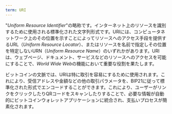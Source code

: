 ```yaml
---
term: URI
---
```


"*Uniform Resource Identifier*"の略称です。インターネット上のリソースを識別するために使用される標準化された文字列形式です。URIには、コンピュータネットワーク上のその位置を示すことによってリソースへのアクセス手段を提供するURL（*Uniform Resource Locator*）、またはリソースを名前で指定しその位置を特定しないURN（*Uniform Resource Name*）のいずれかがあります。URIは、ウェブページ、ドキュメント、サービスなどのリソースへのアクセスを可能にすることで、*World Wide Web*の機能において重要な役割を果たします。

ビットコインの文脈では、URIは特に取引を容易にするために使用されます。これにより、受信アドレスや金額などの他の取引パラメータを、BIP21に従って標準化された形式でエンコードすることができます。これにより、ユーザーがリンクをクリックしたりQRコードをスキャンしたりすることで、必要な情報が自動的にビットコインウォレットアプリケーションに統合され、支払いプロセスが簡素化されます。